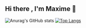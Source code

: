## Hi there , I'm Maxime 👋

![Anurag's GitHub stats](https://github-readme-stats.vercel.app/api?username=Maximekgn&show_icons=true)
[![Top Langs](https://github-readme-stats.vercel.app/api/top-langs/?username=Maximekgn&layout=donut)](https://github.com/Maximekgn/github-readme-stats)

